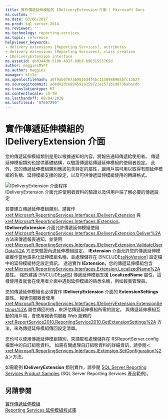 ```yaml
---
title: 實作傳遞延伸模組的 IDeliveryExtension 介面 | Microsoft Docs
ms.custom: ''
ms.date: 03/06/2017
ms.prod: sql-server-2014
ms.reviewer: ''
ms.technology: reporting-services
ms.topic: reference
helpviewer_keywords:
- delivery extensions [Reporting Services], attributes
- delivery extensions [Reporting Services], class creation
- IDeliveryExtension interface
ms.assetid: ab0344db-510b-403f-8dbf-b9831553765d
author: maggiesMSFT
ms.author: maggies
manager: kfile
ms.openlocfilehash: a0f9ab0767a09016d4f4bc1158988965bfc13b27
ms.sourcegitcommit: ad4d92dce894592a259721a1571b1d8736abacdb
ms.translationtype: MT
ms.contentlocale: zh-TW
ms.lasthandoff: 08/04/2020
ms.locfileid: "87607290"
---
```

# <a name="implementing-the-ideliveryextension-interface-for-a-delivery-extension"></a>實作傳遞延伸模組的 IDeliveryExtension 介面
  您的傳遞延伸模組類別是用以根據通知的內容，將報告通知傳遞給使用者。 傳遞延伸模組類別也提供基礎結構，以驗證傳遞給傳遞延伸模組的使用者設定。 此外，您的傳遞延伸模組類別應該包含特定的屬性，讓用戶端可用以取得有關延伸模組的名稱、延伸模組支援的設定，以及可供傳遞延伸模組使用的轉譯格式。  
  
 ![IDeliveryExtension 介面程序](../../media/bk-ext-02.gif "IDeliveryExtension 介面程序")  
IDeliveryExtension 介面允許使用者資料的驗證以及供用戶端了解必要的傳遞設定  
  
 若要建立傳遞延伸模組類別，請實作 <xref:Microsoft.ReportingServices.Interfaces.IDeliveryExtension> 與 <xref:Microsoft.ReportingServices.Interfaces.IExtension>。 **IDeliveryExtension** 介面允許傳遞延伸模組使用 <xref:Microsoft.ReportingServices.Interfaces.IDeliveryExtension.Deliver%2A> 方法來傳遞報表通知，並使用 <xref:Microsoft.ReportingServices.Interfaces.IDeliveryExtension.ValidateUserData%2A> 方法來驗證內送延伸模組設定。 **IExtension** 介面允許您的傳遞延伸模組實作當地語系化延伸模組名稱，並處理儲存在 [!INCLUDE[ssNoVersion](../../../includes/ssnoversion-md.md)] 設定檔中的延伸模組特定設定資訊。 透過實作 **IExtension**，您的傳遞延伸模組包含 <xref:Microsoft.ReportingServices.Interfaces.Extension.LocalizedName%2A> 屬性。 強烈建議 [!INCLUDE[ssRS](../../../includes/ssrs.md)] 傳遞延伸模組支援 **LocalizedName** 屬性，這樣使用者就會在使用者介面中遇到延伸模組的熟悉名稱，例如報表管理員。  
  
 您的傳遞延伸模組也必須實作 **IDeliveryExtension** 介面的 **ExtensionSettings** 屬性。 報表伺服器會使用 <xref:Microsoft.ReportingServices.Interfaces.IDeliveryExtension.ExtensionSettings%2A> 屬性傳回的值，來評估傳遞延伸模組所需的設定。 與傳遞延伸模組互動的用戶端，會使用報表伺服器 Web 服務的 <xref:ReportService2010.ReportingService2010.GetExtensionSettings%2A> 方法，來為傳遞延伸模組傳回設定清單。  
  
 您也可以使用傳遞延伸模組類別，來擷取和處理儲存在 RSReportServer.config 檔案中的自訂組態資料。 如需有關處理自訂組態資料的詳細資訊，請參閱＜<xref:Microsoft.ReportingServices.Interfaces.IExtension.SetConfiguration%2A>＞方法。  
  
 如需範例 **IDeliveryExtension** 類別實作，請參閱 [SQL Server Reporting Services Product Samples](https://go.microsoft.com/fwlink/?LinkId=177889) (SQL Server Reporting Services 產品範例)。  
  
## <a name="see-also"></a>另請參閱  
 [實作傳遞延伸模組](../delivery-extension/implementing-a-delivery-extension.md)   
 [Reporting Services 延伸模組程式庫](../reporting-services-extension-library.md)  
  
  

